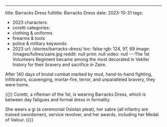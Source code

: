 ---
title: Barracks Dress
fulltitle: Barracks Dress
date: 2023-10-31
tags:
- 2023
characters:
- coretti
categories:
- clothing & uniforms
- firearms & tools
- police & military
keywords:
- 2023
url: /stories/barracks-dress/
toc: false
rgb: 124, 97, 69
image: /images/fullres/zaire.jpg
reddit: null
print: null
video: null
---The 1st Volunteers Regiment became among the most decorated in Vekllei history for their bravery and sacrifice in Zaire.

After 140 days of brutal combat marked by mud, hand-to-hand fighting, infiltrators, scavenging, mortar-fire, terror, and unparalleled bravery, they were home.

{{<note panel>}}
Coretti, a rifleman of the 1st, is wearing Barracks Dress, which is between day fatigues and formal dress in formality.

She wears a gi (a ceremonial Oslolan pleat), her sabre (all infantry are trained swordsmen), service revolver, and her awards, including her Medal of Valour.
{{</note>}}
